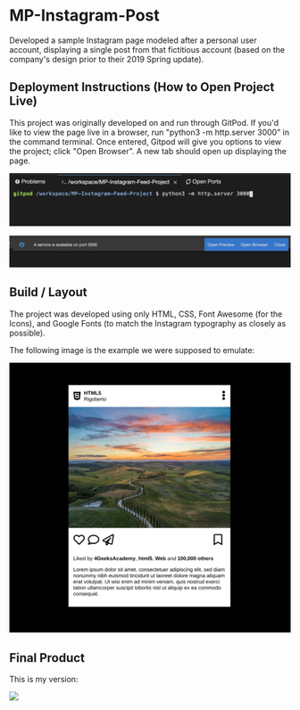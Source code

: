 # MP-Instagram-Post
  Developed a sample Instagram page modeled after a personal user account, displaying a single post from that fictitious account (based on the company's design prior to their 2019 Spring update).

## Deployment Instructions (How to Open Project Live)
  This project was originally developed on and run through GitPod. If you'd like to view the page live in a browser, run "python3 -m http.server 3000" in the command terminal. Once entered, Gitpod will give you options to view the project; click "Open Browser". A new tab should open up displaying the page. 

  ![](./images/sampleOfRunCommand.png)

  ![](./images/sampleOfOpenBrowserOption.png)

## Build / Layout
  The project was developed using only HTML, CSS, Font Awesome (for the Icons), and Google Fonts (to match the Instagram typography as closely as possible).
  
  The following image is the example we were supposed to emulate:
  
  ![](./images/instagramPostProjectExample.png)

## Final Product
This is my version:

  ![](./images/instagramPostProject.gif)
